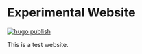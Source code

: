 # Experimental Website

[![hugo publish](https://github.com/acmsigsoft/acmsigsoft.github.io/actions/workflows/main.yml/badge.svg)](https://github.com/acmsigsoft/acmsigsoft.github.io/actions/workflows/main.yml)


This is a test website.
